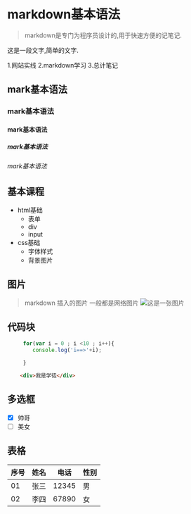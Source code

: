 # markdown基本语法
>markdown是专门为程序员设计的,用于快速方便的记笔记.

这是一段文字,简单的文字.

1.网站实线
2.markdown学习
3.总计笔记

## mark基本语法
### mark基本语法
#### mark基本语法
##### mark基本语法
###### mark基本语法

## 基本课程
- html基础
    - 表单
    - div
    - input
- css基础
    - 字体样式
    - 背景图片

## 图片
>markdown 插入的图片 一般都是网络图片
![这是一张图片](https://octodex.github.com/images/yaktocat.png)

## 代码块

```Javascript
     for(var i = 0 ; i <10 ; i++){
     	console.log('i==>'+i);

     }

```

```html
    <div>我是学徒</div>

```
## 多选框

- [x] 帅哥
- [ ] 美女

## 表格

序号 | 姓名 | 电话 | 性别
-----|-----|-----|-----
01 | 张三 | 12345 | 男
02 | 李四 | 67890 | 女